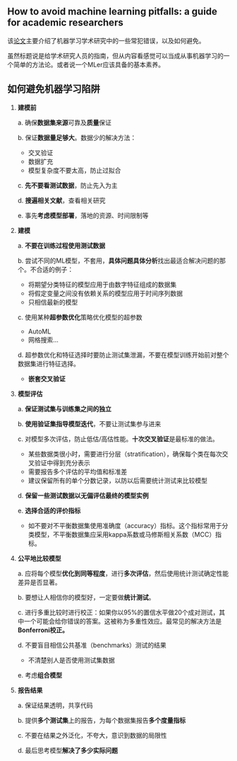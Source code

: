 
## How to avoid machine learning pitfalls: a guide for academic researchers

该[论文]((https://arxiv.org/pdf/2108.02497.pdf))主要介绍了机器学习学术研究中的一些常犯错误，以及如何避免。

虽然标题说是给学术研究人员的指南，但从内容看感觉可以当成从事机器学习的一个简单的方法论。或者说一个MLer应该具备的基本素养。

## 如何避免机器学习陷阱

1. **建模前**

 	a. 确保**数据集来源**可靠及**质量**保证

   b. 保证**数据量足够大**。数据少的解决方法：

   	- 交叉验证
   	- 数据扩充
   	- 模型复杂度不要太高，防止过拟合

   c. **先不要看测试数据**，防止先入为主

   d. **搜遍相关文献**，查看相关研究

   e. 事先**考虑模型部署**，落地的资源、时间限制等

2. **建模**

	a. **不要在训练过程使用测试数据**

   b. 尝试不同的ML模型，不套用，**具体问题具体分析**找出最适合解决问题的那个。不合适的例子：

   - 将期望分类特征的模型应用于由数字特征组成的数据集
   - 将假定变量之间没有依赖关系的模型应用于时间序列数据
   - 只相信最新的模型

   c. 使用某种**超参数优化**策略优化模型的超参数

   - AutoML
   - 网格搜索…

   d. 超参数优化和特征选择时要防止测试集泄漏，不要在模型训练开始前对整个数据集进行特征选择。

   - **嵌套交叉验证**

3. **模型评估**

	a. **保证测试集与训练集之间的独立**

   b. **使用验证集指导模型迭代**，不要让测试集参与进来

   c. 对模型多次评估，防止低估/高估性能。**十次交叉验证**是最标准的做法。

   - 某些数据类很小时，需要进行分层（stratification），确保每个类在每次交叉验证中得到充分表示
   - 需要报告多个评估的平均值和标准差
   - 建议保留所有的单个分数记录，以防以后需要统计测试来比较模型

   d. **保留一些测试数据以无偏评估最终的模型实例**

   e. **选择合适的评价指标**

   - 如不要对不平衡数据集使用准确度（accuracy）指标。这个指标常用于分类模型，不平衡数据集应采用kappa系数或马修斯相关系数（MCC）指标。

4. **公平地比较模型**

	a. 应将每个模型**优化到同等程度**，进行**多次评估**，然后使用统计测试确定性能差异是否显著。

   b. 要想让人相信你的模型好，一定要做**统计测试**。

   c. 进行多重比较时进行校正：如果你以95%的置信水平做20个成对测试，其中一个可能会给你错误的答案。这被称为多重性效应。最常见的解决方法是**Bonferroni校正。**

   d. 不要盲目相信公共基准（benchmarks）测试的结果

   - 不清楚别人是否使用测试集数据

   e. 考虑**组合模型**

5. **报告结果**

	a. 保证结果透明，共享代码

   b. 提供**多个测试集**上的报告，为每个数据集报告**多个度量指标**

   c. 不要在结果之外泛化，不夸大，意识到数据的局限性

   d. 最后思考模型**解决了多少实际问题**
